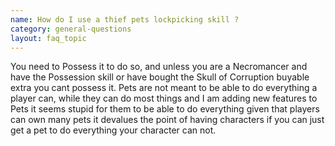 ```yaml
---
name: How do I use a thief pets lockpicking skill ?
category: general-questions
layout: faq_topic
---
```

You need to Possess it to do so, and unless you are a Necromancer and have the Possession skill or have bought the Skull of Corruption buyable extra you cant possess it. Pets are not meant to be able to do everything a player can, while they can do most things and I am adding new features to Pets it seems stupid for them to be able to do everything given that players can own many pets it devalues the point of having characters if you can just get a pet to do everything your character can not.